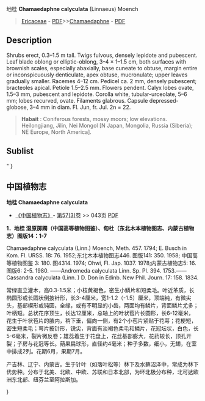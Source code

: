 地桂 **Chamaedaphne calyculata** (Linnaeus) Moench

> [Ericaceae](http://www.iplant.cn/info/Ericaceae?t=foc) - [PDF](http://www.iplant.cn/foc/pdf/Ericaceae.pdf)>>[Chamaedaphne](http://www.iplant.cn/info/Chamaedaphne?t=foc) - [PDF](http://www.iplant.cn/foc/pdf/Chamaedaphne.pdf)

## Description

Shrubs erect, 0.3–1.5 m tall. Twigs fulvous, densely lepidote and pubescent. Leaf blade oblong or elliptic-oblong, 3–4 × 1–1.5 cm, both surfaces with brownish scales, especially abaxially, base cuneate to obtuse, margin entire or inconspicuously denticulate, apex obtuse, mucronulate; upper leaves gradually smaller. Racemes 4–12 cm. Pedicel ca. 2 mm, densely pubescent; bracteoles apical. Petiole 1.5–2.5 mm. Flowers pendent. Calyx lobes ovate, 1.5–3 mm, pubescent and lepidote. Corolla white, tubular-urceolate, 5–6 mm; lobes recurved, ovate. Filaments glabrous. Capsule depressed-globose, 3–4 mm in diam. Fl. Jun, fr. Jul. 2n = 22.

> **Habait** : 
> Coniferous forests, mossy moors; low elevations. Heilongjiang, Jilin, Nei Mongol [N Japan, Mongolia, Russia (Siberia); NE Europe, North America].

## Sublist
"
}
## 中国植物志

**地桂 Chamaedaphne calyculata**

* [《中国植物志》](http://www.iplant.cn/frps)- [第57(3)卷](http://www.iplant.cn/frps/vol/57(3)) >> 043页 [PDF](http://www.iplant.cn/frps/pdf/57(3)/043.pdf)

**1．地桂 湿原踯躅（中国高等植物图鉴）、甸杜（东北木本植物图志、内蒙古植物志）图版14：1-7**

Chamaedaphne calyculata (Linn.) Moench, Meth. 457. 1794; E. Busch in Kom. Fl. URSS. 18: 76. 1952;东北木本植物图志446. 图版141: 350. 1958; 中国高等植物图鉴 3: 180. 图4314. 1974; Ohwi, Fl. Jap. 1037. 1978;内蒙古植物志5: 16. 图版6: 2-5. 1980. ——Andromeda calyculata Linn. Sp. Pl. 394. 1753.——Cassandra calyculata (Linn. ) D. Don in Edinb. New Phil. Journ. 17: 158. 1834.

常绿直立灌木，高0.3-1.5米；小枝黄褐色，密生小鳞片和短柔毛。叶近革质，长椭圆形或长圆状倒披针形，长3-4厘米，宽1-1.2（-1.5）厘米，顶端钝，有微尖头，基部楔形或钝圆，全缘，或有不明显的小齿，两面均有鳞片，背面鳞片尤多；叶柄短。总状花序顶生，长达12厘米，总轴上的叶状苞片长圆形，长6-12毫米，花生于叶状苞片的腋内，稍下垂，偏向一侧，有2个小苞片紧贴于花萼；花梗短，密生短柔毛；萼片披针形，锐尖，背面有淡褐色柔毛和鳞片，花冠坛状，白色，长5-6毫米，裂片微反卷；雄蕊着生于花盘上，花丝基部膨大，花药较长，顶孔开裂；子房与花冠等长。蒴果扁球形，直径约4毫米；种子多数，细小，无翅，在室中排成2列。花期6月，果期7月。

产吉林、辽宁、内蒙古。生于针叶（如落叶松等）林下及水藓沼泽中，常成为林下优势种。分布于北美、北欧、中欧、苏联和日本北部，为环北极分布种，北可达欧洲东北部、纽芬兰至阿拉斯加。

}